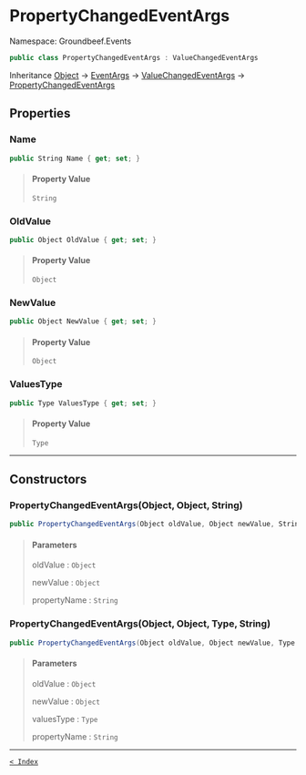 # PropertyChangedEventArgs

Namespace: Groundbeef.Events

```csharp
public class PropertyChangedEventArgs : ValueChangedEventArgs
```

Inheritance [Object](https://docs.microsoft.com/en-us/dotnet/api/system.object) → [EventArgs](https://docs.microsoft.com/en-us/dotnet/api/system.eventargs) → [ValueChangedEventArgs](ValueChangedEventArgs.md) → [PropertyChangedEventArgs](PropertyChangedEventArgs.md)

## Properties

### Name

```csharp
public String Name { get; set; }
```

> #### Property Value
> 
> `String`<br>
> 

### OldValue

```csharp
public Object OldValue { get; set; }
```

> #### Property Value
> 
> `Object`<br>
> 

### NewValue

```csharp
public Object NewValue { get; set; }
```

> #### Property Value
> 
> `Object`<br>
> 

### ValuesType

```csharp
public Type ValuesType { get; set; }
```

> #### Property Value
> 
> `Type`<br>
> 

---

## Constructors

### PropertyChangedEventArgs(Object, Object, String)

```csharp
public PropertyChangedEventArgs(Object oldValue, Object newValue, String propertyName)
```

> #### Parameters
> 
> oldValue : `Object`<br>
> 
> newValue : `Object`<br>
> 
> propertyName : `String`<br>
> 

### PropertyChangedEventArgs(Object, Object, Type, String)

```csharp
public PropertyChangedEventArgs(Object oldValue, Object newValue, Type valuesType, String propertyName)
```

> #### Parameters
> 
> oldValue : `Object`<br>
> 
> newValue : `Object`<br>
> 
> valuesType : `Type`<br>
> 
> propertyName : `String`<br>
> 

---

[`< Index`](..\index.md)
